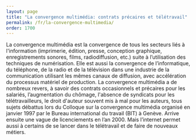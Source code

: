```yaml
---
layout: page
title: "La convergence multimédia: contrats précaires et télétravail"
permalink: /fr/la-convergence-multimedia/
order: 1700
---
```

<p>La convergence multimédia est la convergence de tous les secteurs liés à l'information (imprimerie, édition, presse, conception graphique, enregistrements sonores, films, radiodiffusion, etc.) suite à l’utilisation des techniques de numérisation. Elle est aussi la convergence de l’informatique, du téléphone, de la radio et de la télévision dans une industrie de la communication utilisant les mêmes canaux de diffusion, avec accélération du processus matériel de production. La convergence multimédia a de nombreux revers, à savoir des contrats occasionnels et précaires pour les salariés, l’augmentation du chômage, l'absence de syndicats pour les télétravailleurs, le droit d'auteur souvent mis à mal pour les auteurs, tous sujets débattus lors du Colloque sur la convergence multimédia organisé en janvier 1997 par le Bureau international du travail (BIT) à Genève. Arrive ensuite une vague de licenciements en l’an 2000. Mais l’internet permet aussi à certains de se lancer dans le télétravail et de faire de nouveaux métiers.</p>